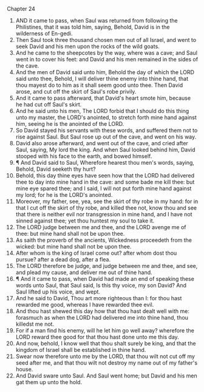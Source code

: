 

Chapter 24

1. AND it came to pass, when Saul was returned from following the Philistines, that it was told him, saying, Behold, David is in the wilderness of En-gedi.
2. Then Saul took three thousand chosen men out of all Israel, and went to seek David and his men upon the rocks of the wild goats.
3. And he came to the sheepcotes by the way, where was a cave; and Saul went in to cover his feet: and David and his men remained in the sides of the cave.
4. And the men of David said unto him, Behold the day of which the LORD said unto thee, Behold, I will deliver thine enemy into thine hand, that thou mayest do to him as it shall seem good unto thee.  Then David arose, and cut off the skirt of Saul's robe privily.
5. And it came to pass afterward, that David's heart smote him, because he had cut off Saul's skirt.
6. And he said unto his men, The LORD forbid that I should do this thing unto my master, the LORD's anointed, to stretch forth mine hand against him, seeing he is the anointed of the LORD.
7. So David stayed his servants with these words, and suffered them not to rise against Saul.  But Saul rose up out of the cave, and went on his way.
8. David also arose afterward, and went out of the cave, and cried after Saul, saying, My lord the king.  And when Saul looked behind him, David stooped with his face to the earth, and bowed himself.
9. ¶ And David said to Saul, Wherefore hearest thou men's words, saying, Behold, David seeketh thy hurt?
10. Behold, this day thine eyes have seen how that the LORD had delivered thee to day into mine hand in the cave: and some bade me kill thee: but mine eye spared thee; and I said, I will not put forth mine hand against my lord; for he is the LORD's anointed.
11. Moreover, my father, see, yea, see the skirt of thy robe in my hand: for in that I cut off the skirt of thy robe, and killed thee not, know thou and see that there is neither evil nor transgression in mine hand, and I have not sinned against thee; yet thou huntest my soul to take it.
12. The LORD judge between me and thee, and the LORD avenge me of thee: but mine hand shall not be upon thee.
13. As saith the proverb of the ancients, Wickedness proceedeth from the wicked: but mine hand shall not be upon thee.
14. After whom is the king of Israel come out?  after whom dost thou pursue?  after a dead dog, after a flea.
15. The LORD therefore be judge, and judge between me and thee, and see, and plead my cause, and deliver me out of thine hand.
16. ¶ And it came to pass, when David had made an end of speaking these words unto Saul, that Saul said, Is this thy voice, my son David?  And Saul lifted up his voice, and wept.
17. And he said to David, Thou art more righteous than I: for thou hast rewarded me good, whereas I have rewarded thee evil.
18. And thou hast shewed this day how that thou hast dealt well with me: forasmuch as when the LORD had delivered me into thine hand, thou killedst me not.
19. For if a man find his enemy, will he let him go well away?  wherefore the LORD reward thee good for that thou hast done unto me this day.
20. And now, behold, I know well that thou shalt surely be king, and that the kingdom of Israel shall be established in thine hand.
21. Swear now therefore unto me by the LORD, that thou wilt not cut off my seed after me, and that thou wilt not destroy my name out of my father's house.
22. And David sware unto Saul.  And Saul went home; but David and his men gat them up unto the hold.
